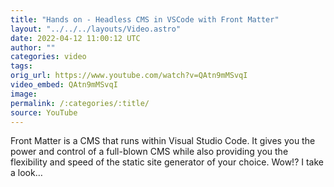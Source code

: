 ```yaml
---
title: "Hands on - Headless CMS in VSCode with Front Matter"
layout: "../../../layouts/Video.astro"
date: 2022-04-12 11:00:12 UTC
author: ""
categories: video
tags: 
orig_url: https://www.youtube.com/watch?v=QAtn9mMSvqI
video_embed: QAtn9mMSvqI
image:
permalink: /:categories/:title/
source: YouTube
---
```

Front Matter is a CMS that runs within Visual Studio Code. It gives you the power and control of a full-blown CMS while also providing you the flexibility and speed of the static site generator of your choice. Wow!? I take a look…